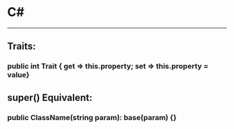 # C#
---
## Traits:
### public int Trait { get => this.property; set => this.property = value}
## super() Equivalent:
### public ClassName(string param): base(param) {}